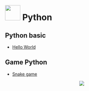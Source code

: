 # <img src="https://cdn4.iconfinder.com/data/icons/logos-and-brands/512/267_Python_logo-128.png" width="50" height="50"> Python
## Python basic
* [Hello World](https://github.com/NguyenHuuNhan1912/Python/blob/main/Basic/HelloWorld.py)
## Game Python
* [Snake game](https://github.com/NguyenHuuNhan1912/Python/blob/main/Game/snake.py)
<p align="center">
<img src="https://media.giphy.com/media/YrYzIcAByIvehuBDLW/giphy.gif?cid=790b7611fe396d7560aebd33540f4b3b0399d5d33d8ab982&rid=giphy.gif&ct=g">
 </p>
